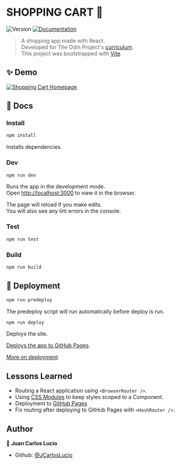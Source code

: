 # SHOPPING CART 👋

![Version](https://img.shields.io/badge/version-0.1.0-blue.svg?cacheSeconds=2592000)
[![Documentation](https://img.shields.io/badge/documentation-yes-brightgreen.svg)](https://github.com/JCarlosLucio/shopping-cart#readme)

> A shopping app made with React.  
> Developed for The Odin Project's
> [curriculum](https://www.theodinproject.com/lessons/node-path-javascript-shopping-cart).  
> This
> project was bootstrapped with [Vite](https://vite.dev/).

## ✨ Demo

[![Shopping Cart Homepage](../media/shopping-cart-desktop.webp?raw=true)](https://jcarloslucio.github.io/shopping-cart)

## 📜 Docs

### Install

```sh
npm install
```

Installs dependencies.

### Dev

```sh
npm run dev
```

Runs the app in the development mode.  
Open [http://localhost:3000](http://localhost:3000) to view it in the browser.

The page will reload if you make edits.  
You will also see any lint errors in the console.

### Test

```sh
npm run test
```

### Build

```sh
npm run build
```

## 🚀 Deployment

```sh
npm run predeploy
```

The predeploy script will run automatically before deploy is run.

```sh
npm run deploy
```

Deploys the site.

[Deploys the app to GitHub Pages](https://create-react-app.dev/docs/deployment/#github-pages).

[More on deployment](https://facebook.github.io/create-react-app/docs/deployment).

## Lessons Learned

- Routing a React application using `<BrowserRouter />`.
- Using [CSS Modules](https://github.com/css-modules/css-modules) to keep styles
  scoped to a Component.
- Deployment to [GitHub Pages](https://pages.github.com/)
- Fix routing after deploying to GitHub Pages with `<HashRouter />`.

## Author

👤 **Juan Carlos Lucio**

- Github: [@JCarlosLucio](https://github.com/JCarlosLucio)
